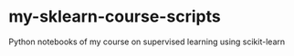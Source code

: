 # my-sklearn-course-scripts
Python notebooks of my course on supervised learning using scikit-learn
